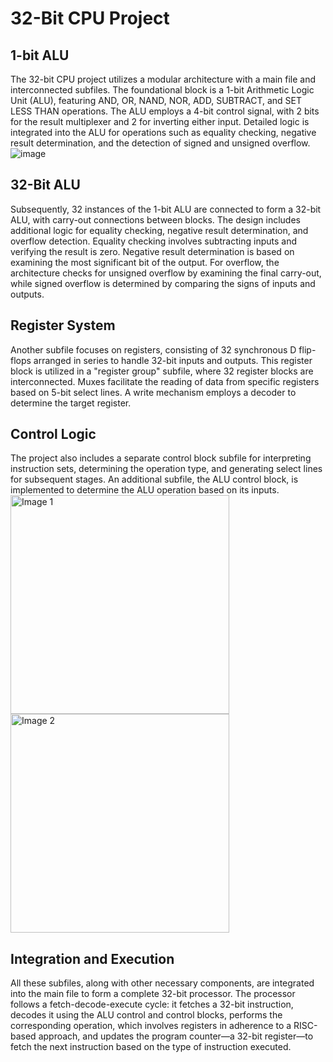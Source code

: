 # 32-Bit CPU Project

## 1-bit ALU

The 32-bit CPU project utilizes a modular architecture with a main file and interconnected subfiles. The foundational block is a 1-bit Arithmetic Logic Unit (ALU), featuring AND, OR, NAND, NOR, ADD, SUBTRACT, and SET LESS THAN operations. The ALU employs a 4-bit control signal, with 2 bits for the result multiplexer and 2 for inverting either input. Detailed logic is integrated into the ALU for operations such as equality checking, negative result determination, and the detection of signed and unsigned overflow.
![image](https://github.com/Mikeantabian/Logisim-CPU/assets/119545472/e02c0412-809c-4c62-aee2-c257356f9a6d)

## 32-Bit ALU

Subsequently, 32 instances of the 1-bit ALU are connected to form a 32-bit ALU, with carry-out connections between blocks. The design includes additional logic for equality checking, negative result determination, and overflow detection. Equality checking involves subtracting inputs and verifying the result is zero. Negative result determination is based on examining the most significant bit of the output. For overflow, the architecture checks for unsigned overflow by examining the final carry-out, while signed overflow is determined by comparing the signs of inputs and outputs.

## Register System

Another subfile focuses on registers, consisting of 32 synchronous D flip-flops arranged in series to handle 32-bit inputs and outputs. This register block is utilized in a "register group" subfile, where 32 register blocks are interconnected. Muxes facilitate the reading of data from specific registers based on 5-bit select lines. A write mechanism employs a decoder to determine the target register.

## Control Logic

The project also includes a separate control block subfile for interpreting instruction sets, determining the operation type, and generating select lines for subsequent stages. An additional subfile, the ALU control block, is implemented to determine the ALU operation based on its inputs.
<img src="https://github.com/Mikeantabian/Logisim-CPU/assets/119545472/ff2e2cfe-9f4f-4432-bfc2-028ebad55440" alt="Image 1" width="350"/> <img src="https://github.com/Mikeantabian/Logisim-CPU/assets/119545472/91803f7e-8486-402e-a002-7fdb4154bed8" alt="Image 2" width="350"/>


## Integration and Execution

All these subfiles, along with other necessary components, are integrated into the main file to form a complete 32-bit processor. The processor follows a fetch-decode-execute cycle: it fetches a 32-bit instruction, decodes it using the ALU control and control blocks, performs the corresponding operation, which involves registers in adherence to a RISC-based approach, and updates the program counter—a 32-bit register—to fetch the next instruction based on the type of instruction executed.
